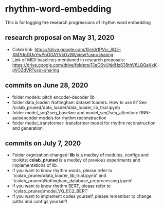 # rhythm-word-embedding
This is for logging the research progressions of rhythm word embedding

## research proposal on May 31, 2020
- Colab link: https://drive.google.com/file/d/1PVrc_6QE-XM7rIpDUvYwPoOOAYVkOvtW/view?usp=sharing 
- Link of MIDI baselines mentioned in research proposals: https://drive.google.com/drive/folders/13eD6yUhjdHz639thV6LQQaKxKpVOZdVR?usp=sharing

## commits on June 28, 2020
- folder models: pitch encoder-decoder lib
- folder data_loader: Nottingham dataset loaders. How to use it? See /colab_pruned/data_loader/data_loader_lib_trial.ipynb
- folder model_seq2seq_baseline and model_seq2seq_attention: RNN-autoencoder models for rhythm reconstruction
- folder model_transformer: transformer model for rhythm reconstruction and generation

## commits on July 7, 2020
- Folder orgnization changed! **lib** is a medley of modules, configs and toolkits; **colab_pruned** is a medley of previous experiments and implementations of lib.
- If you want to know rhythm words, please refer to '\colab_pruned\data_loader_lib_trial.ipynb' and '\colab_pruned\Nottingham_database_preprocessing.ipynb'
- If you want to know rhythm BERT, please refer to '\colab_pruned\model_VQ_EC2_BERT'
- If you want to implement codes yourself, please remember to change paths and configs yourself!

